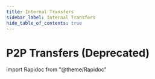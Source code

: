 ```yaml
---
title: Internal Transfers
sidebar_label: Internal Transfers
hide_table_of_contents: true
---
```


# P2P Transfers (Deprecated)

import Rapidoc from "@theme/Rapidoc"

<Rapidoc apiUrl="/v2.0/Transfers.Internal.Transfers" isRelative="true">
</Rapidoc>
